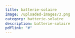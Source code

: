 ```yaml
---
title: batterie-solaire
image: /uploaded-images/3.png
category: batterie-solaire
description: batterie-solaire
pdflink: "#"
---
```

